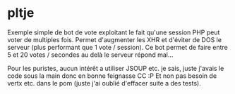 # pltje

Exemple simple de bot de vote exploitant le fait qu'une session PHP peut voter de multiples fois.
Permet d'augmenter les XHR et d'éviter de DOS le serveur (plus performant que 1 vote / session).
Ce bot permet de faire entre 5 et 20 votes / secondes au delà le serveur répond mal... 

Pour les puristes, aucun intérêt a utiliser JSOUP etc. je sais, juste j'avais le code sous la main donc en bonne feignasse CC :P 
Et non pas besoin de vertx etc. dans le pom (juste j'ai oublié d'effacer suite a des tests).
